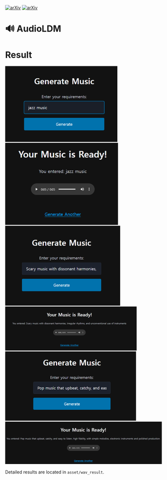 [![arXiv](https://img.shields.io/badge/arXiv-2301.12503-brightgreen.svg?style=flat-square)](https://arxiv.org/abs/2301.12503) [![arXiv](https://img.shields.io/badge/arXiv-2308.05734-brightgreen.svg?style=flat-square)](https://arxiv.org/abs/2308.05734)

# 🔊 AudioLDM
# Result

<img title="" src="./asset/1_prompt.png" alt="" data-align="center" width="361">

<img title="" src="./asset/result1.png" alt="" data-align="center" width="363">

<img title="" src="./asset/2_prompt.png" alt="" data-align="center" width="370">

<img title="" src="./asset/result2.png" alt="" data-align="center" width="423">

<img title="" src="./asset/3_prompt.png" alt="" data-align="center" width="421">

<img title="" src="./asset/result3.png" alt="" data-align="center" width="534">

Detailed results are located in `asset/wav_result`.
